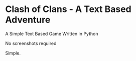 # Clash of Clans - A Text Based Adventure
A Simple Text Based Game Written in Python

No screenshots required

Simple.
